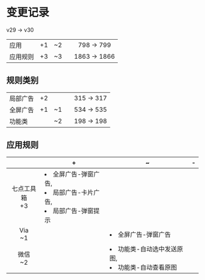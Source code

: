 # 变更记录

v29 -> v30

||||||
|-|:-:|:-:|:-:|:-:|
|应用|+1|~2||798 -> 799|
|应用规则|+3|~3||1863 -> 1866|

## 规则类别

||||||
|-|:-:|:-:|:-:|:-:|
|局部广告|+2|||315 -> 317|
|全屏广告|+1|~1||534 -> 535|
|功能类||~2||198 -> 198|

## 应用规则

||+|~|-|
|:-:|-|-|-|
|七点工具箱<br>+3|<li>全屏广告-弹窗广告,<li>局部广告-卡片广告,<li>局部广告-弹窗提示|||
|Via<br>~1||<li>全屏广告-弹窗广告||
|微信<br>~2||<li>功能类-自动选中发送原图,<li>功能类-自动查看原图||
